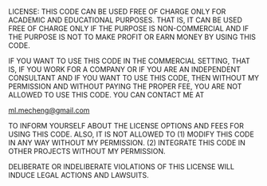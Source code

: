 LICENSE: THIS CODE CAN BE USED FREE OF CHARGE ONLY FOR ACADEMIC AND EDUCATIONAL PURPOSES. THAT IS, IT CAN BE USED FREE OF CHARGE ONLY IF THE PURPOSE IS NON-COMMERCIAL 
AND IF THE PURPOSE IS NOT TO MAKE PROFIT OR EARN MONEY BY USING THIS CODE.

IF YOU WANT TO USE THIS CODE IN THE COMMERCIAL SETTING, THAT IS, IF YOU WORK FOR A COMPANY OR IF YOU ARE AN INDEPENDENT
CONSULTANT AND IF YOU WANT TO USE THIS CODE, THEN WITHOUT MY PERMISSION AND WITHOUT PAYING THE PROPER FEE, YOU ARE NOT ALLOWED TO USE THIS CODE. YOU CAN CONTACT ME AT

ml.mecheng@gmail.com

TO INFORM YOURSELF ABOUT THE LICENSE OPTIONS AND FEES FOR USING THIS CODE.
ALSO, IT IS NOT ALLOWED TO 
(1) MODIFY THIS CODE IN ANY WAY WITHOUT MY PERMISSION.
(2) INTEGRATE THIS CODE IN OTHER PROJECTS WITHOUT MY PERMISSION.

 DELIBERATE OR INDELIBERATE VIOLATIONS OF THIS LICENSE WILL INDUCE LEGAL ACTIONS AND LAWSUITS. 
